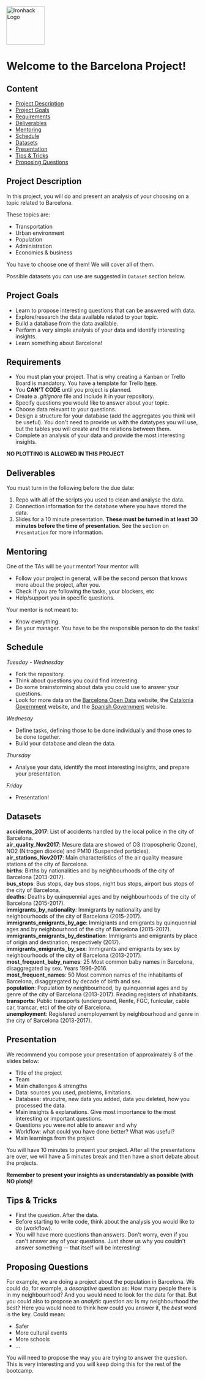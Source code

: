 <img src="https://bit.ly/2VnXWr2" alt="Ironhack Logo" width="100"/>

# Welcome to the Barcelona Project!

## Content
- [Project Description](#project-description)
- [Project Goals](#project-goals)
- [Requirements](#requirements)
- [Deliverables](#deliverables)
- [Mentoring](#mentoring)
- [Schedule](#schedule)
- [Datasets](#datasets)
- [Presentation](#presentation)
- [Tips & Tricks](#tips-&-tricks)
- [Proposing Questions](#proposing-questions)

<a name="project-description"></a>

## Project Description
In this project, you will do and present an analysis of your choosing on a topic related to Barcelona. 

These topics are:  
* Transportation
* Urban environment
* Population 
* Administration
* Economics & business  

You have to choose one of them! We will cover all of them.

Possible datasets you can use are suggested in ```Dataset``` section below. 

<a name="project-goals"></a>

## Project Goals
* Learn to propose interesting questions that can be answered with data.
* Explore/research the data available related to your topic.
* Build a database from the data available.
* Perform a very simple analysis of your data and identify interesting insights.
* Learn something about Barcelona!

<a name="requirements"></a>

## Requirements
* You must plan your project. That is why creating a Kanban or Trello Board is mandatory. You have a template for Trello [here](https://trello.com/b/usAykV9K/project-2-barcelona).
* You **CAN'T CODE** until you project is planned.
* Create a *.gitignore* file and include it in your repository.  
* Specify questions you would like to answer about your topic.
* Choose data relevant to your questions.
* Design a structure for your database (add the aggregates you think will be useful). You don't need to provide us with the datatypes you will use, but the tables you will create and the relations between them. 
* Complete an analysis of your data and provide the most interesting insights.

**NO PLOTTING IS ALLOWED IN THIS PROJECT**

<a name="deliverables"></a>

## Deliverables
You must turn in the following before the due date:
1. Repo with all of the scripts you used to clean and analyse the data.
2. Connection information for the database where you have stored the data.
3. Slides for a 10 minute presentation. **These must be turned in at least 30 minutes before the time of presentation**. See the section on ```Presentation``` for more information.

<a name="mentoring"></a>

## Mentoring
One of the TAs will be your mentor!
Your mentor will:
* Follow your project in general, will be the second person that knows more about the project, after you.
* Check if you are following the tasks, your blockers, etc
* Help/support you in specific questions.

Your mentor is not meant to:
* Know everything.
* Be your manager. You have to be the responsible person to do the tasks!

<a name="schedule"></a>

## Schedule
*Tuesday - Wednesday*
* Fork the repository.
* Think about questions you could find interesting.
* Do some brainstorming about data you could use to answer your questions.
* Look for more data on the [Barcelona Open Data](https://opendata-ajuntament.barcelona.cat/en/) website, the [Catalonia Government](http://governobert.gencat.cat/ca/dades_obertes/) website, and the [Spanish Government](https://datos.gob.es/) website.

*Wednesay*
* Define tasks, defining those to be done individually and those ones to be done together.
* Build your database and clean the data.

*Thursday*
* Analyse your data, identify the most interesting insights, and prepare your presentation.

*Friday*
* Presentation!

<a name="datasets"></a>

## Datasets
**accidents_2017**: List of accidents handled by the local police in the city of Barcelona.   
**air_quality_Nov2017**: Mesure data are showed of O3 (tropospheric Ozone), NO2 (Nitrogen dioxide) and PM10 (Suspended particles).  
**air_stations_Nov2017**: Main characteristics of the air quality measure stations of the city of Barcelona.  
**births**: Births by nationalities and by neighbourhoods of the city of Barcelona (2013-2017).  
**bus_stops**: Bus stops, day bus stops, night bus stops, airport bus stops of the city of Barcelona.  
**deaths**: Deaths by quinquennial ages and by neighbourhoods of the city of Barcelona (2015-2017).  
**immigrants_by_nationality**: Immigrants by nationality and by neighbourhoods of the city of Barcelona (2015-2017).  
**immigrants_emigrants_by_age**: Immigrants and emigrants by quinquennial ages and by neighbourhood of the city of Barcelona (2015-2017).  
**immigrants_emigrants_by_destination**: Immigrants and emigrants by place of origin and destination, respectively (2017).  
**immigrants_emigrants_by_sex**: Immigrants and emigrants by sex by neighbourhoods of the city of Barcelona (2013-2017).  
**most_frequent_baby_names**: 25 Most common baby names in Barcelona, disaggregated by sex. Years 1996-2016.  
**most_frequent_names**: 50 Most common names of the inhabitants of Barcelona, disaggregated by decade of birth and sex.  
**population**: Population by neighbourhood, by quinquennial ages and by genre of the city of Barcelona (2013-2017). Reading registers of inhabitants.  
**transports**: Public transports (underground, Renfe, FGC, funicular, cable car, tramcar, etc) of the city of Barcelona.  
**unemployment**: Registered unemployement by neighbourhood and genre in the city of Barcelona (2013-2017).

<a name="presentation"></a>

## Presentation
We recommend you compose your presentation of approximately 8 of the slides below:

* Title of the project
* Team 
* Main challenges & strengths
* Data: sources you used, problems, limitations.
* Database: strucutre, new data you added, data you deleted, how you processed the data.
* Main insights & explanations. Give most importance to the most interesting or important questions. 
* Questions you were not able to answer and why
* Workflow: what could you have done better? What was useful?
* Main learnings from the project

You will have 10 minutes to present your project. After all the presentations are over, we will have a 5 minutes break and then have a short debate about the projects.

**Remember to present your insights as understandably as possible (with NO plots)!**

<a name="tips-&-tricks"></a>

## Tips & Tricks
* First the question. After the data.
* Before starting to write code, think about the analysis you would like to do (workflow).
* You will have more questions than answers. Don't worry, even if you can't answer any of your questions. Just show us why you couldn't answer something -- that itself will be  interesting!

<a name="proposing-questions"></a>

## Proposing Questions
For example, we are doing a project about the population in Barcelona.
We could do, for example, a *descriptive* question as: How many people there is in my neighbourhood? And you would need to look for the data for that.
But you could also to propose an *analytic* question as: Is my neighbourhood the best? Here you would need to think how could you answer it, the *best* word is the key. Could mean:
* Safer
* More cultural events
* More schools
* ...

You will need to propose the way you are trying to answer the question.
This is very interesting and you will keep doing this for the rest of the bootcamp.

